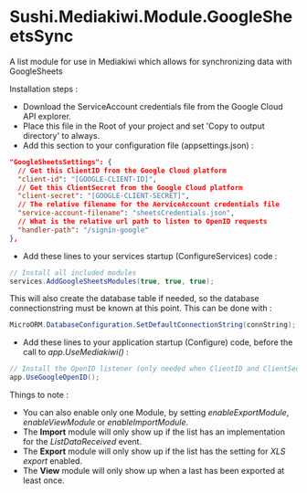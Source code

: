 # Sushi.Mediakiwi.Module.GoogleSheetsSync
A list module for use in Mediakiwi which allows for synchronizing data with GoogleSheets

Installation steps :
* Download the ServiceAccount credentials file from the Google Cloud API explorer.
* Place this file in the Root of your project and set 'Copy to output directory' to always.
* Add this section to your configuration file (appsettings.json) :

```JSON
"GoogleSheetsSettings": {
  // Get this ClientID from the Google Cloud platform
  "client-id": "[GOOGLE-CLIENT-ID]",
  // Get this ClientSecret from the Google Cloud platform
  "client-secret": "[GOOGLE-CLIENT-SECRET]",
  // The relative filename for the AerviceAccount credentials file
  "service-account-filename": "sheetsCredentials.json",
  // What is the relative url path to listen to OpenID requests
  "handler-path": "/signin-google"
},
```

* Add these lines to your services startup (ConfigureServices) code :

```cs
// Install all included modules
services.AddGoogleSheetsModules(true, true, true);
```
This will also create the database table if needed, so the database connectionstring must be known at this point.
This can be done with :
```cs
MicroORM.DatabaseConfiguration.SetDefaultConnectionString(connString);
```

* Add these lines to your application startup (Configure) code, before the call to _app.UseMediakiwi()_ :

```cs
// Install the OpenID listener (only needed when ClientID and ClientSecret are used)
app.UseGoogleOpenID();
```

Things to note :
* You can also enable only one Module, by setting _enableExportModule_, _enableViewModule_ or _enableImportModule_.
* The **Import** module will only show up if the list has an implementation for the _ListDataReceived_ event.
* The **Export** module will only show up if the list has the setting for _XLS export_ enabled.
* The **View** module will only show up when a last has been exported at least once.
